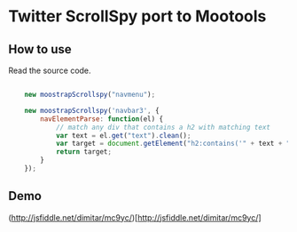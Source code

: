 Twitter ScrollSpy port to Mootools
==================================

How to use
----------

Read the source code.

```javascript

    new moostrapScrollspy("navmenu");

    new moostrapScrollspy('navbar3', {
        navElementParse: function(el) {
            // match any div that contains a h2 with matching text
            var text = el.get("text").clean();
            var target = document.getElement("h2:contains('" + text + "') ! div");
            return target;
        }
    });

```

Demo
----

(http://jsfiddle.net/dimitar/mc9yc/)[http://jsfiddle.net/dimitar/mc9yc/]